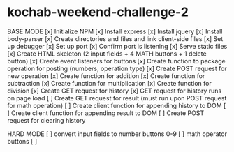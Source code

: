 # kochab-weekend-challenge-2

BASE MODE
[x] Initialize NPM
[x] Install express
[x] Install jquery
[x] Install body-parser
[x] Create directories and files and link client-side files
[x] Set up debugger
[x] Set up port
[x] Confirm port is listening
[x] Serve static files
[x] Create HTML skeleton (2 input fields + 4 MATH buttons + 1 delete button)
[x] Create event listeners for buttons
[x] Create function to package operation for posting (numbers, operation type)
[x] Create POST request for new operation
[x] Create function for addition
[x] Create function for subtraction
[x] Create function for multiplication
[x] Create function for division
[x] Create GET request for history 
[x] GET request for history runs on page load
[ ] Create GET request for result (must run upon POST request for math operation)
[ ] Create client function for appending history to DOM
[ ] Create client function for appending result to DOM
[ ] Create POST request for clearing history


HARD MODE
[ ] convert input fields to number buttons 0-9
[ ] math operator buttons
[ ] 

 